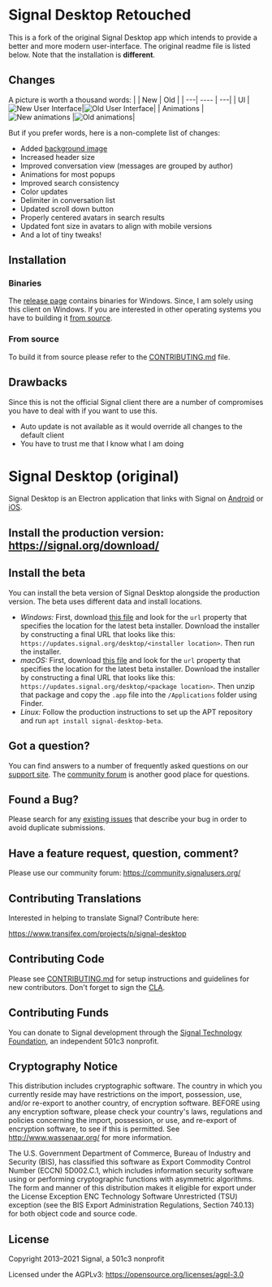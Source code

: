 <!-- Copyright 2014-2020 Signal Messenger, LLC -->
<!-- SPDX-License-Identifier: AGPL-3.0-only -->

# Signal Desktop Retouched

This is a fork of the original Signal Desktop app which intends to provide a better and more modern user-interface. The original readme file is listed below. Note that the installation is **different**.

## Changes
A picture is worth a thousand words:
|    |  New | Old |
| ---| ---- | ---|
| UI |![New User Interface](images/github/screenshot.png)|![Old User Interface](images/github/screenshot_old.png)|
| Animations | ![New animations](images/github/demo_retouched.gif) |![Old animations](images/github/demo_old.gif)|

But if you prefer words, here is a non-complete list of changes:
* Added [background image](https://pixabay.com/illustrations/seamless-pattern-kids-cosmonaut-5916873/)
* Increased header size
* Improved conversation view (messages are grouped by author)
* Animations for most popups
* Improved search consistency
* Color updates
* Delimiter in conversation list
* Updated scroll down button
* Properly centered avatars in search results
* Updated font size in avatars to align with mobile versions
* And a lot of tiny tweaks!


## Installation
### Binaries
The [release page](https://github.com/n-gao/Signal-Desktop-Retouched/releases) contains binaries for Windows. Since, I am solely using this client on Windows. If you are interested in other operating systems you have to building it [from source](#from-source).
### From source
To build it from source please refer to the [CONTRIBUTING.md](CONTRIBUTING.md) file.

## Drawbacks
Since this is not the official Signal client there are a number of compromises you have to deal with if you want to use this.
* Auto update is not available as it would override all changes to the default client
* You have to trust me that I know what I am doing


# Signal Desktop (original)

Signal Desktop is an Electron application that links with Signal
on [Android](https://github.com/signalapp/Signal-Android)
or [iOS](https://github.com/signalapp/Signal-iOS).

## Install the production version: https://signal.org/download/

## Install the beta

You can install the beta version of Signal Desktop alongside the production version. The beta uses different data and install locations.

- _Windows:_ First, download [this file](https://updates.signal.org/desktop/beta.yml) and look for the `url` property that specifies the location for the latest beta installer. Download the installer by constructing a final URL that looks like this: `https://updates.signal.org/desktop/<installer location>`. Then run the installer.
- _macOS:_ First, download [this file](https://updates.signal.org/desktop/beta-mac.yml) and look for the `url` property that specifies the location for the latest beta installer. Download the installer by constructing a final URL that looks like this: `https://updates.signal.org/desktop/<package location>`. Then unzip that package and copy the `.app` file into the `/Applications` folder using Finder.
- _Linux:_ Follow the production instructions to set up the APT repository and run `apt install signal-desktop-beta`.

## Got a question?

You can find answers to a number of frequently asked questions on our [support site](https://support.signal.org/).
The [community forum](https://community.signalusers.org/) is another good place for questions.

## Found a Bug?

Please search for any [existing issues](https://github.com/signalapp/Signal-Desktop/issues) that describe your bug in order to avoid duplicate submissions.

## Have a feature request, question, comment?

Please use our community forum: https://community.signalusers.org/

## Contributing Translations

Interested in helping to translate Signal? Contribute here:

https://www.transifex.com/projects/p/signal-desktop

## Contributing Code

Please see [CONTRIBUTING.md](https://github.com/signalapp/Signal-Desktop/blob/master/CONTRIBUTING.md)
for setup instructions and guidelines for new contributors. Don't forget to sign the [CLA](https://signal.org/cla/).

## Contributing Funds

You can donate to Signal development through the [Signal Technology Foundation](https://signal.org/donate), an independent 501c3 nonprofit.

## Cryptography Notice

This distribution includes cryptographic software. The country in which you currently reside may have restrictions on the import, possession, use, and/or re-export to another country, of encryption software.
BEFORE using any encryption software, please check your country's laws, regulations and policies concerning the import, possession, or use, and re-export of encryption software, to see if this is permitted.
See <http://www.wassenaar.org/> for more information.

The U.S. Government Department of Commerce, Bureau of Industry and Security (BIS), has classified this software as Export Commodity Control Number (ECCN) 5D002.C.1, which includes information security software using or performing cryptographic functions with asymmetric algorithms.
The form and manner of this distribution makes it eligible for export under the License Exception ENC Technology Software Unrestricted (TSU) exception (see the BIS Export Administration Regulations, Section 740.13) for both object code and source code.

## License

Copyright 2013–2021 Signal, a 501c3 nonprofit

Licensed under the AGPLv3: https://opensource.org/licenses/agpl-3.0
